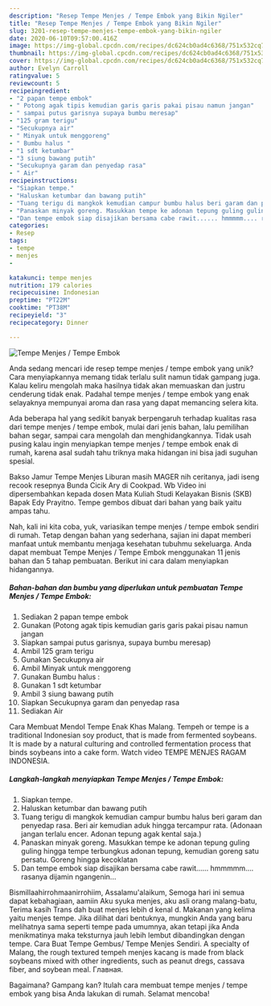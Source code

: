 ```yaml
---
description: "Resep Tempe Menjes / Tempe Embok yang Bikin Ngiler"
title: "Resep Tempe Menjes / Tempe Embok yang Bikin Ngiler"
slug: 3201-resep-tempe-menjes-tempe-embok-yang-bikin-ngiler
date: 2020-06-10T09:57:00.416Z
image: https://img-global.cpcdn.com/recipes/dc624cb0ad4c6368/751x532cq70/tempe-menjes-tempe-embok-foto-resep-utama.jpg
thumbnail: https://img-global.cpcdn.com/recipes/dc624cb0ad4c6368/751x532cq70/tempe-menjes-tempe-embok-foto-resep-utama.jpg
cover: https://img-global.cpcdn.com/recipes/dc624cb0ad4c6368/751x532cq70/tempe-menjes-tempe-embok-foto-resep-utama.jpg
author: Evelyn Carroll
ratingvalue: 5
reviewcount: 5
recipeingredient:
- "2 papan tempe embok"
- " Potong agak tipis kemudian garis garis pakai pisau namun jangan"
- " sampai putus garisnya supaya bumbu meresap"
- "125 gram terigu"
- "Secukupnya air"
- " Minyak untuk menggoreng"
- " Bumbu halus "
- "1 sdt ketumbar"
- "3 siung bawang putih"
- "Secukupnya garam dan penyedap rasa"
- " Air"
recipeinstructions:
- "Siapkan tempe."
- "Haluskan ketumbar dan bawang putih"
- "Tuang terigu di mangkok kemudian campur bumbu halus beri garam dan penyedap rasa. Beri air kemudian aduk hingga tercampur rata. (Adonaan jangan terlalu encer. Adonan tepung agak kental saja.)"
- "Panaskan minyak goreng. Masukkan tempe ke adonan tepung guling guling hingga tempe terbungkus adonan tepung, kemudian goreng satu persatu. Goreng hingga kecoklatan"
- "Dan tempe embok siap disajikan bersama cabe rawit...... hmmmmm.... rasanya dijamin ngangenin..."
categories:
- Resep
tags:
- tempe
- menjes
- 

katakunci: tempe menjes  
nutrition: 179 calories
recipecuisine: Indonesian
preptime: "PT22M"
cooktime: "PT38M"
recipeyield: "3"
recipecategory: Dinner

---
```



![Tempe Menjes / Tempe Embok](https://img-global.cpcdn.com/recipes/dc624cb0ad4c6368/751x532cq70/tempe-menjes-tempe-embok-foto-resep-utama.jpg)

Anda sedang mencari ide resep tempe menjes / tempe embok yang unik? Cara menyiapkannya memang tidak terlalu sulit namun tidak gampang juga. Kalau keliru mengolah maka hasilnya tidak akan memuaskan dan justru cenderung tidak enak. Padahal tempe menjes / tempe embok yang enak selayaknya mempunyai aroma dan rasa yang dapat memancing selera kita.

Ada beberapa hal yang sedikit banyak berpengaruh terhadap kualitas rasa dari tempe menjes / tempe embok, mulai dari jenis bahan, lalu pemilihan bahan segar, sampai cara mengolah dan menghidangkannya. Tidak usah pusing kalau ingin menyiapkan tempe menjes / tempe embok enak di rumah, karena asal sudah tahu triknya maka hidangan ini bisa jadi suguhan spesial.

Bakso Jamur Tempe Menjes Liburan masih MAGER nih ceritanya, jadi iseng recook resepnya Bunda Cicik Ary di Cookpad. Wb Video ini dipersembahkan kepada dosen Mata Kuliah Studi Kelayakan Bisnis (SKB) Bapak Edy Prayitno. Tempe gembos dibuat dari bahan yang baik yaitu ampas tahu.


Nah, kali ini kita coba, yuk, variasikan tempe menjes / tempe embok sendiri di rumah. Tetap dengan bahan yang sederhana, sajian ini dapat memberi manfaat untuk membantu menjaga kesehatan tubuhmu sekeluarga. Anda dapat membuat Tempe Menjes / Tempe Embok menggunakan 11 jenis bahan dan 5 tahap pembuatan. Berikut ini cara dalam menyiapkan hidangannya.

<!--inarticleads1-->

##### Bahan-bahan dan bumbu yang diperlukan untuk pembuatan Tempe Menjes / Tempe Embok:

1. Sediakan 2 papan tempe embok
1. Gunakan  (Potong agak tipis kemudian garis garis pakai pisau namun jangan
1. Siapkan  sampai putus garisnya, supaya bumbu meresap)
1. Ambil 125 gram terigu
1. Gunakan Secukupnya air
1. Ambil  Minyak untuk menggoreng
1. Gunakan  Bumbu halus :
1. Gunakan 1 sdt ketumbar
1. Ambil 3 siung bawang putih
1. Siapkan Secukupnya garam dan penyedap rasa
1. Sediakan  Air


Cara Membuat Mendol Tempe Enak Khas Malang. Tempeh or tempe is a traditional Indonesian soy product, that is made from fermented soybeans. It is made by a natural culturing and controlled fermentation process that binds soybeans into a cake form. Watch video TEMPE MENJES RAGAM INDONESIA. 

<!--inarticleads2-->

##### Langkah-langkah menyiapkan Tempe Menjes / Tempe Embok:

1. Siapkan tempe.
1. Haluskan ketumbar dan bawang putih
1. Tuang terigu di mangkok kemudian campur bumbu halus beri garam dan penyedap rasa. Beri air kemudian aduk hingga tercampur rata. (Adonaan jangan terlalu encer. Adonan tepung agak kental saja.)
1. Panaskan minyak goreng. Masukkan tempe ke adonan tepung guling guling hingga tempe terbungkus adonan tepung, kemudian goreng satu persatu. Goreng hingga kecoklatan
1. Dan tempe embok siap disajikan bersama cabe rawit...... hmmmmm.... rasanya dijamin ngangenin...


Bismillaahirrohmaanirrohiim, Assalamu&#39;alaikum, Semoga hari ini semua dapat kebahagiaan, aamiin Aku syuka menjes, aku asli orang malang-batu, Terima kasih Trans dah buat menjes lebih d kenal d. Makanan yang kelima yaitu menjes tempe. Jika dilihat dari bentuknya, mungkin Anda yang baru melihatnya sama seperti tempe pada umumnya, akan tetapi jika Anda menikmatinya maka teksturnya jauh lebih lembut dibandingkan dengan tempe. Cara Buat Tempe Gembus/ Tempe Menjes Sendiri. A specialty of Malang, the rough textured tempeh menjes kacang is made from black soybeans mixed with other ingredients, such as peanut dregs, cassava fiber, and soybean meal. Главная. 

Bagaimana? Gampang kan? Itulah cara membuat tempe menjes / tempe embok yang bisa Anda lakukan di rumah. Selamat mencoba!
